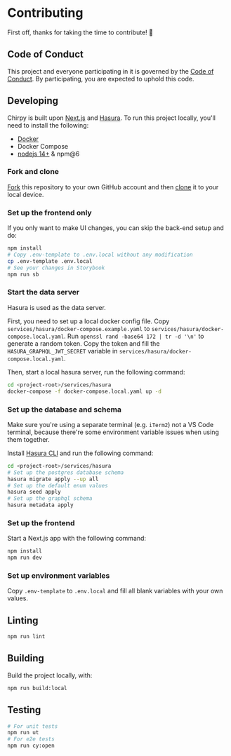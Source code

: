 # Contributing

First off, thanks for taking the time to contribute! 🙌

## Code of Conduct

This project and everyone participating in it is governed by the [Code of Conduct](CODE_OF_CONDUCT.md). By participating, you are expected to uphold this code.

## Developing

Chirpy is built upon [Next.js](https://nextjs.org) and [Hasura](https://github.com/hasura/graphql-engine). To run this project locally, you'll need to install the following:

- [Docker](https://docs.docker.com/get-docker)
- Docker Compose
- [nodejs 14+](https://nodejs.org) & npm@6

### Fork and clone

[Fork](https://help.github.com/articles/fork-a-repo/) this repository to your
own GitHub account and then [clone](https://help.github.com/articles/cloning-a-repository/) it to your local device.

### Set up the frontend only

If you only want to make UI changes, you can skip the back-end setup and do:

```bash
npm install
# Copy .env-template to .env.local without any modification
cp .env-template .env.local
# See your changes in Storybook
npm run sb
```

### Start the data server

Hasura is used as the data server.

First, you need to set up a local docker config file. Copy `services/hasura/docker-compose.example.yaml` to `services/hasura/docker-compose.local.yaml`. Run `openssl rand -base64 172 | tr -d '\n'` to generate a random token. Copy the token and fill the `HASURA_GRAPHQL_JWT_SECRET` variable in `services/hasura/docker-compose.local.yaml`.

Then, start a local hasura server, run the following command:

```bash
cd <project-root>/services/hasura
docker-compose -f docker-compose.local.yaml up -d
```

### Set up the database and schema

Make sure you're using a separate terminal (e.g. `iTerm2`) not a VS Code terminal, because there're some environment variable issues when using them together.

Install [Hasura CLI](https://hasura.io/docs/latest/graphql/core/hasura-cli/install-hasura-cli.html) and run the following command:

```bash
cd <project-root>/services/hasura
# Set up the postgres database schema
hasura migrate apply --up all
# Set up the default enum values
hasura seed apply
# Set up the graphql schema
hasura metadata apply
```

### Set up the frontend

Start a Next.js app with the following command:

```bash
npm install
npm run dev
```

### Set up environment variables

Copy `.env-template` to `.env.local` and fill all blank variables with your own values.

## Linting

```bash
npm run lint
```

## Building

Build the project locally, with:

```bash
npm run build:local
```

## Testing

```bash
# For unit tests
npm run ut
# For e2e tests
npm run cy:open
```
